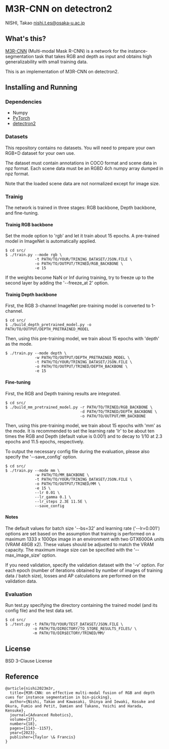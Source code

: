 # M3R-CNN on detectron2

NISHI, Takao <nishi.t.es@osaka-u.ac.jp>

## What's this?

[M3R-CNN](https://doi.org/10.1080/01691864.2023.2257266) (Multi-modal Mask R-CNN) is a network for the instance-segmentation task that takes RGB and depth as input and obtains high generalizability with small training data.

This is an implementation of M3R-CNN on detectron2.


## Installing and Running

### Dependencies

* Numpy
* [PyTorch](https://github.com/pytorch/pytorch)
* [detectron2](https://github.com/facebookresearch/detectron2)

### Datasets

This repository contains no datasets.
You will need to prepare your own RGB+D dataset for your own use.

The dataset must contain annotations in COCO format and scene data in npz format. Each scene data must be an RGBD 4ch numpy array dumped in npz format.

Note that the loaded scene data are not normalized except for image size.

### Trainig

The network is trained in three stages: RGB backbone, Depth backbone, and fine-tuning.

#### Trainig RGB backbone

Set the mode option to 'rgb' and let it train about 15 epochs.
A pre-trained model in ImageNet is automatically applied.

```
$ cd src/
$ ./train.py --mode rgb \
             -t PATH/TO/YOUR/TRINING_DATASET/JSON.FILE \
             -o PATH/TO/OUTPUT/TRINED/RGB_BACKBONE \
             -e 15
```

If the weights become NaN or Inf during training, try to freeze up to the second layer by adding the '--freeze_at 2' option.

#### Trainig Depth backbone

First, the RGB 3-channel ImageNet pre-training model is converted to 1-channel.

```
$ cd src/
$ ./build_depth_pretrained_model.py -o PATH/TO/OUTPUT/DEPTH_PRETRAINED_MODEL
```

Then, using this pre-training model, we train about 15 epochs with 'depth' as the mode.
```
$ ./train.py --mode depth \
             -w PATH/TO/OUTPUT/DEPTH_PRETRAINED_MODEL \
             -t PATH/TO/YOUR/TRINING_DATASET/JSON.FILE \
             -o PATH/TO/OUTPUT/TRINED/DEPTH_BACKBONE \
             -e 15
```

#### Fine-tuning

First, the RGB and Depth training results are integrated.

```
$ cd src/
$ ./build_mm_pretrained_model.py -r PATH/TO/TRINED/RGB_BACKBONE \
                                 -d PATH/TO/TRINED/DEPTH_BACKBONE \
                                 -o PATH/TO/OUTPUT/MM_BACKBONE
```

Then, using this pre-training model, we train about 15 epochs with 'mm' as the mode.
It is recommended to set the learning rate 'lr' to be about ten times the RGB and Depth (default value is 0.001) and to decay to 1/10 at 2.3 epochs and 11.5 epochs, respectively.

To output the necessary config file during the evaluation, please also specify the '--save_config' option.

```
$ cd src/
$ ./train.py --mode mm \
             -w PATH/TO/MM_BACKBONE \
             -t PATH/TO/YOUR/TRINING_DATASET/JSON.FILE \
             -o PATH/TO/OUTPUT/TRINED/MM \
             -e 15 \
             --lr 0.01 \
             --lr_gamma 0.1 \
             --lr_steps 2.3E 11.5E \
             --save_config
```

#### Notes
The default values for batch size '--bs=32' and learning rate ('--lr=0.001') options are set based on the assumption that training is performed on a maximum 1333 x 1000px image in an environment with two GTX6000A units (VRAM 48GB x2).
These values should be adjusted to match the VRAM capacity.
The maximum image size can be specified with the '--max_image_size' option.

If you need validation, specify the validation dataset with the '-v' option.
For each epoch (number of iterations obtained by number of images of training data / batch size), losses and AP calculations are performed on the validation data.

### Evaluation
Run test.py specifying the directory containing the trained model (and its config file) and the test data set.

```
$ cd src/
$ ./test.py -t PATH/TO/YOUR/TEST_DATASET/JSON.FILE \
            -o PATH/TO/DIRECTORY/TO_STORE_RESULTS_FILES/ \
            -m PATH/TO/DIR$ECTORY/TRINED/MM/
```

## License
BSD 3-Clause License


## Reference
```
@article{nishi2023m3r,
  title={M3R-CNN: on effective multi-modal fusion of RGB and depth cues for instance segmentation in bin-picking},
  author={Nishi, Takao and Kawasaki, Shinya and Iewaki, Kosuke and Okura, Fumio and Petit, Damien and Takano, Yoichi and Harada, Kensuke},
  journal={Advanced Robotics},
  volume={37},
  number={18},
  pages={1143--1157},
  year={2023},
  publisher={Taylor \& Francis}
}
```
